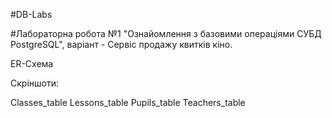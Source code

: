 #DB-Labs

#Лабораторна робота №1 "Ознайомлення з базовими операціями СУБД PostgreSQL", варіант - Сервіс продажу квитків кіно.

ER-Схема

Скріншоти:

Classes_table
Lessons_table
Pupils_table
Teachers_table
